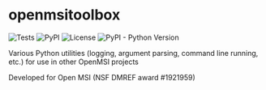 # openmsitoolbox

![Tests](https://img.shields.io/github/actions/workflow/status/openmsi/openmsitoolbox/run_ci_tests.yml
) ![PyPI](https://img.shields.io/pypi/v/openmsitoolbox) ![License](https://img.shields.io/github/license/openmsi/openmsitoolbox) ![PyPI - Python Version](https://img.shields.io/pypi/pyversions/openmsitoolbox)

Various Python utilities (logging, argument parsing, command line running, etc.) for use in other OpenMSI projects

Developed for Open MSI (NSF DMREF award #1921959)
